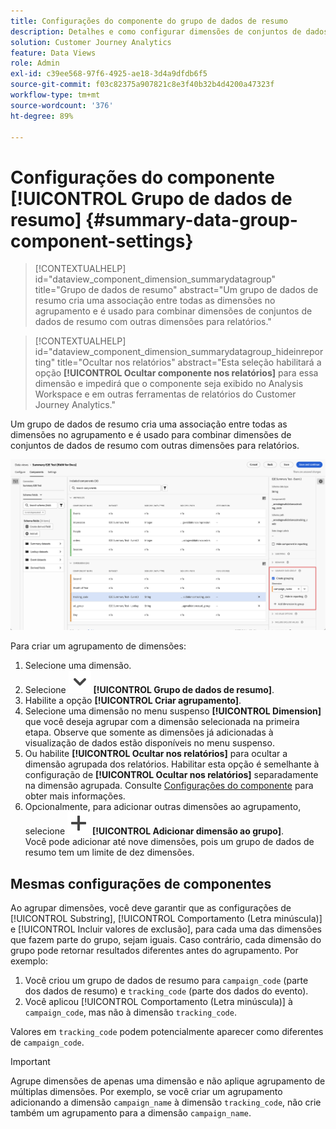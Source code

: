 ```yaml
---
title: Configurações do componente do grupo de dados de resumo
description: Detalhes e como configurar dimensões de conjuntos de dados para garantir que você possa relatar corretamente os dados de resumo.
solution: Customer Journey Analytics
feature: Data Views
role: Admin
exl-id: c39ee568-97f6-4925-ae18-3d4a9dfdb6f5
source-git-commit: f03c82375a907821c8e3f40b32b4d4200a47323f
workflow-type: tm+mt
source-wordcount: '376'
ht-degree: 89%

---
```


# Configurações do componente [!UICONTROL Grupo de dados de resumo] {#summary-data-group-component-settings}

<!-- markdownlint-disable MD034 -->

>[!CONTEXTUALHELP]
>id="dataview_component_dimension_summarydatagroup"
>title="Grupo de dados de resumo"
>abstract="Um grupo de dados de resumo cria uma associação entre todas as dimensões no agrupamento e é usado para combinar dimensões de conjuntos de dados de resumo com outras dimensões para relatórios."

<!-- markdownlint-enable MD034 -->

<!-- markdownlint-disable MD034 -->

>[!CONTEXTUALHELP]
>id="dataview_component_dimension_summarydatagroup_hideinreporting"
>title="Ocultar nos relatórios"
>abstract="Esta seleção habilitará a opção **[!UICONTROL Ocultar componente nos relatórios]** para essa dimensão e impedirá que o componente seja exibido no Analysis Workspace e em outras ferramentas de relatórios do Customer Journey Analytics."

<!-- markdownlint-enable MD034 -->



Um grupo de dados de resumo cria uma associação entre todas as dimensões no agrupamento e é usado para combinar dimensões de conjuntos de dados de resumo com outras dimensões para relatórios.

![Configurações do componente do grupo de dados de resumo](/help/data-views/assets/summary-data-group.png)

Para criar um agrupamento de dimensões:

1. Selecione uma dimensão.
1. Selecione ![ChevronDown](/help/assets/icons/ChevronDown.svg) **[!UICONTROL Grupo de dados de resumo]**.
1. Habilite a opção **[!UICONTROL Criar agrupamento]**.
1. Selecione uma dimensão no menu suspenso **[!UICONTROL Dimension]** que você deseja agrupar com a dimensão selecionada na primeira etapa. Observe que somente as dimensões já adicionadas à visualização de dados estão disponíveis no menu suspenso.
1. Ou habilite **[!UICONTROL Ocultar nos relatórios]** para ocultar a dimensão agrupada dos relatórios. Habilitar esta opção é semelhante à configuração de **[!UICONTROL Ocultar nos relatórios]** separadamente na dimensão agrupada. Consulte [Configurações do componente](overview.md) para obter mais informações.
1. Opcionalmente, para adicionar outras dimensões ao agrupamento, selecione ![Adicionar](/help/assets/icons/Add.svg) **[!UICONTROL Adicionar dimensão ao grupo]**.<br/>Você pode adicionar até nove dimensões, pois um grupo de dados de resumo tem um limite de dez dimensões.

## Mesmas configurações de componentes

Ao agrupar dimensões, você deve garantir que as configurações de [!UICONTROL Substring], [!UICONTROL Comportamento (Letra minúscula)] e [!UICONTROL Incluir valores de exclusão], para cada uma das dimensões que fazem parte do grupo, sejam iguais. Caso contrário, cada dimensão do grupo pode retornar resultados diferentes antes do agrupamento.
Por exemplo:

1. Você criou um grupo de dados de resumo para `campaign_code` (parte dos dados de resumo) e `tracking_code` (parte dos dados do evento).
1. Você aplicou [!UICONTROL Comportamento (Letra minúscula)] à `campaign_code`, mas não à dimensão `tracking_code`.

Valores em `tracking_code` podem potencialmente aparecer como diferentes de `campaign_code`.

>[!IMPORTANT]
>
>Agrupe dimensões de apenas uma dimensão e não aplique agrupamento de múltiplas dimensões. Por exemplo, se você criar um agrupamento adicionando a dimensão `campaign_name` à dimensão `tracking_code`, não crie também um agrupamento para a dimensão `campaign_name`.
>

